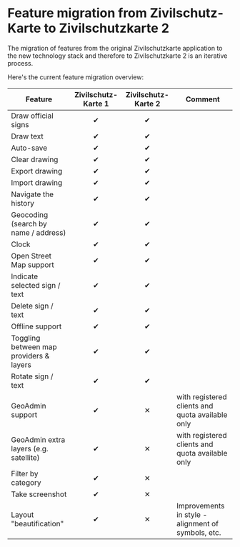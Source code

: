 # Feature migration from Zivilschutz-Karte to Zivilschutzkarte 2

The migration of features from the original Zivilschutzkarte application to the new technology stack and therefore to Zivilschutzkarte 2 is an iterative process.


Here's the current feature migration overview:

| Feature        | Zivilschutz-Karte 1           | Zivilschutz-Karte 2  | Comment |
| ------------- |:-------------:|:-----:| ------------- |
| Draw official signs|✔|✔||
| Draw text|✔|✔||
| Auto-save|✔|✔||
| Clear drawing|✔|✔||
| Export drawing|✔|✔||
| Import drawing|✔|✔ ||
| Navigate the history|✔|✔||
| Geocoding (search by name / address)|✔|✔||
| Clock|✔|✔||
| Open Street Map support|✔|✔||
| Indicate selected sign / text|✔|✔||
| Delete sign / text|✔|✔||
| Offline support|✔|✔||
| Toggling between map providers & layers|✔|✔||
| Rotate sign / text|✔|✔||
| GeoAdmin support|✔|✕|with registered clients and quota available only|
| GeoAdmin extra layers (e.g. satellite)|✔|✕| with registered clients and quota available only|
| Filter by category|✔|✕||
| Take screenshot|✔|✕||
| Layout "beautification"|✔|✕|Improvements in style - alignment of symbols, etc.|
